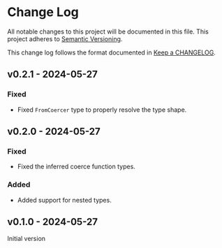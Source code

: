 # Change Log

All notable changes to this project will be documented in this file.
This project adheres to [Semantic Versioning].

This change log follows the format documented in [Keep a CHANGELOG].

[semantic versioning]: http://semver.org/
[keep a changelog]: http://keepachangelog.com/

## v0.2.1 - 2024-05-27

### Fixed

- Fixed `FromCoercer` type to properly resolve the type shape.

## v0.2.0 - 2024-05-27

### Fixed

- Fixed the inferred coerce function types.

### Added

- Added support for nested types.

## v0.1.0 - 2024-05-27

Initial version

